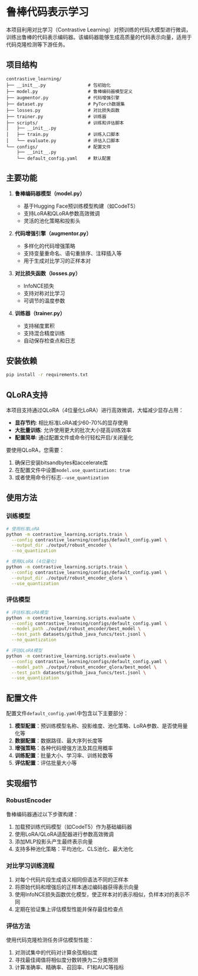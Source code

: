 # 鲁棒代码表示学习

本项目利用对比学习（Contrastive Learning）对预训练的代码大模型进行微调，训练出鲁棒的代码表示编码器。该编码器能够生成高质量的代码表示向量，适用于代码克隆检测等下游任务。

## 项目结构

```
contrastive_learning/
├── __init__.py                # 包初始化
├── model.py                   # 鲁棒编码器模型定义
├── augmentor.py               # 代码增强引擎
├── dataset.py                 # PyTorch数据集
├── losses.py                  # 对比损失函数
├── trainer.py                 # 训练器
├── scripts/                   # 训练和评估脚本
│   ├── __init__.py
│   ├── train.py               # 训练入口脚本
│   └── evaluate.py            # 评估入口脚本
└── configs/                   # 配置文件
    ├── __init__.py
    └── default_config.yaml    # 默认配置
```

## 主要功能

1. **鲁棒编码器模型（model.py）**
   - 基于Hugging Face预训练模型构建（如CodeT5）
   - 支持LoRA和QLoRA参数高效微调
   - 灵活的池化策略和投影头

2. **代码增强引擎（augmentor.py）**
   - 多样化的代码增强策略
   - 支持变量重命名、语句重排序、注释插入等
   - 用于生成对比学习的正样本对

3. **对比损失函数（losses.py）**
   - InfoNCE损失
   - 支持对称对比学习
   - 可调节的温度参数

4. **训练器（trainer.py）**
   - 支持梯度累积
   - 支持混合精度训练
   - 自动保存检查点和日志

## 安装依赖

```bash
pip install -r requirements.txt
```

## QLoRA支持

本项目支持通过QLoRA（4位量化LoRA）进行高效微调，大幅减少显存占用：

- **显存节约**: 相比标准LoRA减少60-70%的显存使用
- **大批量训练**: 允许使用更大的批次大小提高训练效率
- **配置简单**: 通过配置文件或命令行轻松开启/关闭量化

要使用QLoRA，您需要：

1. 确保已安装bitsandbytes和accelerate库
2. 在配置文件中设置`model.use_quantization: true`
3. 或者使用命令行标志`--use_quantization`

## 使用方法

### 训练模型

```bash
# 使用标准LoRA
python -m contrastive_learning.scripts.train \
  --config contrastive_learning/configs/default_config.yaml \
  --output_dir ./output/robust_encoder \
  --no_quantization

# 使用QLoRA (4位量化)
python -m contrastive_learning.scripts.train \
  --config contrastive_learning/configs/default_config.yaml \
  --output_dir ./output/robust_encoder_qlora \
  --use_quantization
```

### 评估模型

```bash
# 评估标准LoRA模型
python -m contrastive_learning.scripts.evaluate \
  --config contrastive_learning/configs/default_config.yaml \
  --model_path ./output/robust_encoder/best_model \
  --test_path datasets/github_java_funcs/test.jsonl \
  --no_quantization

# 评估QLoRA模型
python -m contrastive_learning.scripts.evaluate \
  --config contrastive_learning/configs/default_config.yaml \
  --model_path ./output/robust_encoder_qlora/best_model \
  --test_path datasets/github_java_funcs/test.jsonl \
  --use_quantization
```

## 配置文件

配置文件`default_config.yaml`中包含以下主要部分：

1. **模型配置**：预训练模型名称、投影维度、池化策略、LoRA参数、是否使用量化等
2. **数据配置**：数据路径、最大序列长度等
3. **增强策略**：各种代码增强方法及其应用概率
4. **训练配置**：批量大小、学习率、训练轮数等
5. **评估配置**：评估批量大小等

## 实现细节

### RobustEncoder

鲁棒编码器通过以下步骤构建：

1. 加载预训练代码模型（如CodeT5）作为基础编码器
2. 使用LoRA/QLoRA适配器进行参数高效微调
3. 添加MLP投影头产生最终表示向量
4. 支持多种池化策略：平均池化、CLS池化、最大池化

### 对比学习训练流程

1. 对每个代码片段生成语义相同但语法不同的正样本
2. 将原始代码和增强后的正样本通过编码器获得表示向量
3. 使用InfoNCE损失函数优化模型，使正样本对的表示相似，负样本对的表示不同
4. 定期在验证集上评估模型性能并保存最佳检查点

### 评估方法

使用代码克隆检测任务评估模型性能：

1. 对测试集中的代码对计算余弦相似度
2. 寻找最佳阈值将相似度分数转换为二分类预测
3. 计算准确率、精确率、召回率、F1和AUC等指标 